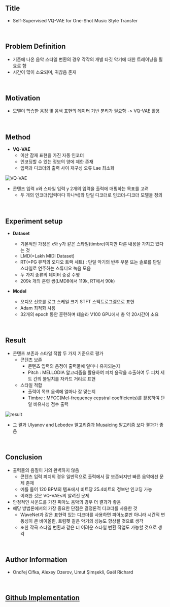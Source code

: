 ## Title  
- Self-Supervised VQ-VAE for One-Shot Music Style Transfer   
  
<br/>

## Problem Definition  
- 기존에 나온 음악 스타일 변환의 경우 각각의 개별 타깃 악기에 대한 트레이닝을 필요로 함  
- 시간이 많이 소요되며, 귀찮음 존재  
  
<br/>

## Motivation  
- 모델이 학습한 음정 및 음색 표현의 데이터 기반 분리가 필요함 -> VQ-VAE 활용  
  
<br/>

## Method  
- **VQ-VAE**  
  - 이산 잠재 표현을 가진 자동 인코더  
  - 인코딩할 수 있는 정보의 양에 제한 존재  
  - 입력과 디코더의 출력 사이 재구성 오류 Lae 최소화  

![VQ-VAE](https://github.com/Hyeji-Jo/Papers-related-to-the-Music-Style-Transfer/assets/61963922/4fdec9a3-a465-4441-bc60-432e47007d82)
- 콘텐츠 입력 x와 스타일 입력 y 2개의 입력을 출력에 매핑하는 목표를 고려  
  - 두 개의 인코더(입력마다 하나씩)와 단일 디코더로 인코더-디코더 모델을 정의  
  
<br/>

## Experiment setup  
- **Dataset**  
  - 기본적인 가정은 x와 y가 같은 스타일(timbre)이지만 다른 내용을 가지고 있다는 것  
  - LMD(=Lakh MIDI Dataset)  
  - RT(=PG 뮤직의 오디오 트랙 세트) : 단일 악기의 반주 부분 또는 솔로를 단일 스타일로 연주하는 스튜디오 녹음 모음  
  - 두 가지 종류의 데이터 증강 수행  
  - 209k 개의 훈련 쌍(LMD8에서 119k, RT에서 90k)  
  
- **Model**  
  - 오디오 신호를 로그 스케일 크기 STFT 스펙트로그램으로 표현  
  - Adam 최적화 사용  
  - 32개의 epoch 동안 훈련하며 테슬라 V100 GPU에서 총 약 20시간이 소요  
  
<br/>

## Result  
- 콘텐츠 보존과 스타일 적합 두 가지 기준으로 평가  
  - 콘텐츠 보존  
    - 콘텐츠 입력의 음정이 출력물에 얼마나 유지되는지  
    - Pitch : MELLODIA 알고리즘을 활용하여 피치 윤곽을 추출하여 두 피치 세트 간의 불일치를 자카드 거리로 표현  
  - 스타일 적합  
    - 출력이 목표 음색에 얼마나 잘 맞는지  
    - Timbre : MFCC(Mel-frequency cepstral coefficients)를 활용하여 단일 비유사성 점수 출력

![result](https://github.com/Hyeji-Jo/Papers-related-to-the-Music-Style-Transfer/assets/61963922/7e5ec4fe-7360-4815-a630-c687351b3dba)
- 그 결과 Ulyanov and Lebedev 알고리즘과 Musaicing 알고리즘 보다 결과가 좋음  


<br/>

## Conclusion  
- 출력물의 음질이 거의 완벽하지 않음  
  - 콘텐츠 입력 피치의 경우 일반적으로 출력에서 잘 보존되지만 빠른 음악에선 문제 존재  
  - 예를 들어 120 BPM의 템포에서 비트당 25.4비트의 정보만 인코딩 가능  
  - 이러한 것은 VQ-VAEs의 알려진 문제  
- 안정적인 사운드를 가진 피아노 음악의 경우 더 결과가 좋음  
- 해당 방법론에서의 가장 중요한 단점은 결정론적 디코더를 사용한 것  
  - WaveNet과 같은 표현력 있는 디코더를 사용하면 피아노뿐만 아니라 시간적 변동성이 큰 바이올린, 트럼펫 같은 악기의 성능도 향상될 것으로 생각  
  - 또한 작곡 스타일 변환과 같은 더 어려운 스타일 변환 작업도 가능할 것으로 생각   

<br/>

## Author Information  
- Ondřej Cífka, Alexey Ozerov, Umut Şimşekli, Gaël Richard  

<br/>

## [Github Implementation](https://github.com/cifkao/ss-vq-vae)  
